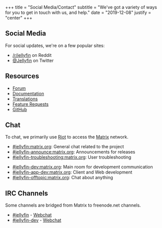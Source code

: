 +++
title = "Social Media/Contact"
subtitle = "We've got a variety of ways for you to get in touch with us, and help."
date = "2019-12-08"
justify = "center"
+++

## Social Media

For social updates, we're on a few popular sites:

- [/r/jellyfin](https://www.reddit.com/r/jellyfin) on Reddit
- [@Jellyfin](https://www.twitter.com/jellyfin) on Twitter

## Resources

- [Forum](https://forum.jellyfin.org)
- [Documentation](https://docs.jellyfin.org)
- [Translations](https://translate.jellyfin.org)
- [Feature Requests](https://features.jellyfin.org)
- [GitHub](https://github.com/jellyfin)

## Chat

To chat, we primarily use [Riot](https://www.riot.im) to access the [Matrix](https://www.matrix.org) network.

- [#jellyfin:matrix.org](https://matrix.to/#/#jellyfin:matrix.org): General chat related to the project
- [#jellyfin-announce:matrix.org](https://matrix.to/#/#jellyfin-announce:matrix.org): Announcements for releases
- [#jellyfin-troubleshooting:matrix.org](https://matrix.to/#/#jellyfin-troubleshooting:matrix.org"): User troubleshooting
* [#jellyfin-dev:matrix.org](https://matrix.to/#/#jellyfin-dev:matrix.org): Main room for development communication
* [#jellyfin-app-dev:matrix.org](https://matrix.to/#/#jellyfin-app-dev:matrix.org): Client and Web development
* [#jellyfin-offtopic:matrix.org](https://matrix.to/#/#jellyfin-offtopic:matrix.org): Chat about anything

## IRC Channels

Some channels are bridged from Matrix to freenode.net channels.
* [#jellyfin](ircs://chat.freenode.net:6697/#jellyfin) - [Webchat](https://webchat.freenode.net/#jellyfin)
* [#jellyfin-dev](ircs://chat.freenode.net:6697/#jellyfin-dev) - [Webchat](https://webchat.freenode.net/#jellyfin-dev)